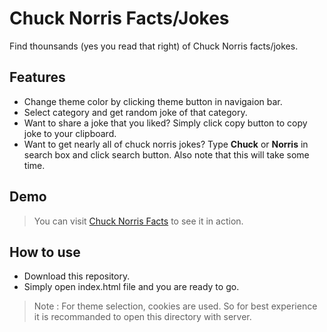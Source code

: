 # Chuck Norris Facts/Jokes

Find thounsands (yes you read that right) of Chuck Norris facts/jokes.

## Features
- Change theme color by clicking theme button in navigaion bar.
- Select category and get random joke of that category.
- Want to share a joke that you liked? Simply click copy button to copy joke to your clipboard.
- Want to get nearly all of chuck norris jokes? Type **Chuck** or **Norris** in search box and click search button. Also note that this will take some time.

## Demo
>You can visit [Chuck Norris Facts](https://sujitdhond.com/api-fun/chucknorris) to see it in action.


## How to use
- Download this repository.
- Simply open index.html file and you are ready to go.
>Note : For theme selection, cookies are used. So for best experience it is recommanded to open this directory with server.
